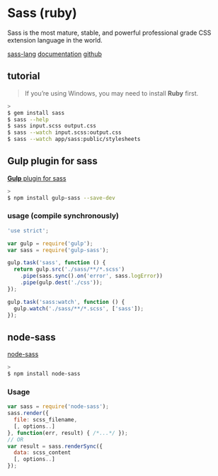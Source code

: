 # Sass (ruby)

Sass is the most mature, stable, and powerful professional grade CSS extension language in the world.

[sass-lang](http://sass-lang.com/)
[documentation](http://sass-lang.com/documentation/)
[github](https://github.com/sass/sass)

## tutorial

> If you’re using Windows, you may need to install **Ruby** first.

```sh
>
$ gem install sass
$ sass --help
$ sass input.scss output.css
$ sass --watch input.scss:output.css
$ sass --watch app/sass:public/stylesheets
```


## Gulp plugin for sass

[**Gulp** plugin for sass](https://www.npmjs.com/package/gulp-sass)

```sh
>
$ npm install gulp-sass --save-dev
```

### usage (compile synchronously)

```js
'use strict';

var gulp = require('gulp');
var sass = require('gulp-sass');

gulp.task('sass', function () {
  return gulp.src('./sass/**/*.scss')
    .pipe(sass.sync().on('error', sass.logError))
    .pipe(gulp.dest('./css'));
});

gulp.task('sass:watch', function () {
  gulp.watch('./sass/**/*.scss', ['sass']);
});
```

## node-sass

[node-sass](https://www.npmjs.com/package/node-sass)

```sh
>
$ npm install node-sass
```

### Usage

```js
var sass = require('node-sass');
sass.render({
  file: scss_filename,
  [, options..]
}, function(err, result) { /*...*/ });
// OR 
var result = sass.renderSync({
  data: scss_content
  [, options..]
});
```

